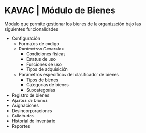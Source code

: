 # KAVAC | Módulo de Bienes

Módulo que permite gestionar los bienes de la organización bajo las siguientes funcionalidades

* Configuración
  * Formatos de código
  * Parámetros Generales
    * Condiciones físicas
    * Estatus de uso
    * Funciones de uso
    * Tipos de adquisición
  * Parámetros específicos del clasificador de bienes
    * Tipos de bienes
    * Categorías de bienes
    * Subcategorías
* Registro de bienes
* Ajustes de bienes
* Asignaciones
* Desincorporaciones
* Solicitudes
* Historial de inventario
* Reportes
